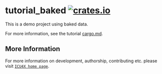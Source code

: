 # tutorial_baked [![crates.io](https://img.shields.io/crates/v/tutorial_baked)](https://crates.io/crates/tutorial_baked)

This is a demo project using baked data.

For more information, see the tutorial [cargo.md](../../cargo.md).

## More Information

For more information on development, authorship, contributing etc. please visit [`ICU4X home page`](https://github.com/unicode-org/icu4x).

